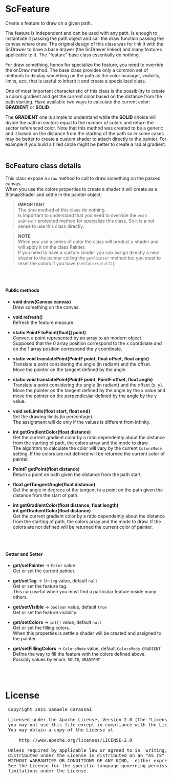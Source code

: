 # ScFeature
Create a feature to draw on a given path.

The feature is independent and can be used with any path.
Is enough to instantiate it passing the path object and call the draw function passing the canvas where draw.
The original design of this class was for link it with the ScDrawer to have a base drawer (the ScDrawer linked) and many features applicable to it.
The "feature" base class essentially do nothing.

For draw something, hence for specialize the feature, you need to override the onDraw method.
The base class provides only a common set of methods to display something on the path as the color manager, visibility, limits, ecc. that is useful to inherit it and create a specialized class.

One of most important characteristic of this class is the possibility to create a colors gradient and get the current color based on the distance from the path starting.
Have available two ways to calculate the current color: **GRADIENT** or **SOLID**.

The **GRADIENT** one is simple to understand while the **SOLID** choice will divide the path in sectors equal to the number of colors and return the sector referenced color.
Note that this method was created to be a generic and it based on the distance from the starting of the path so in some cases may be better to create a custom shader to attach directly to the painter.
For example if you build a filled circle might be better to create a radial gradient.
<br />
<br />

## ScFeature class details
This class expose a `draw` method to call to draw something on the passed canvas.<br />
When you use the colors properties to create a shader it will create as a BitmapShader and settle in the painter object.

> **IMPORTANT**<br />
> The `draw` method of this class do nothing. <br />
> Is important to understand that you need to override the `void onDraw()` protected method for specialize this class.
> So it is a not sense to use this class directly.

> **NOTE**<br />
> When you use a series of color the class will product a shader and will apply it on the class Painter.<br />
> If you need to have a custom shader you can assign directly a new shader to the painter calling the `getPainter` method but you must to reset the colors if you have (`setColors(null)`);
<br />
<br />

#### Public methods

- **void draw(Canvas canvas)**<br />
Draw something on the canvas.

- **void refresh()**<br />
Refresh the feature measure.

- **static PointF toPoint(float[] point)**<br />
Convert a point represented by an array to an modern object.<br />
Supposed that the 0 array position correspond to the x coordinate and on the 1 array position correspond the y coordinate.

- **static void translatePoint(PointF point, float offset, float angle)**<br />
Translate a point considering the angle (in radiant) and the offset.<br />
Move the pointer on the tangent defined by the angle.

- **static void translatePoint(PointF point, PointF offset, float angle)**<br />
Translate a point considering the angle (in radiant) and the offset (x, y).<br />
Move the pointer on the tangent defined by the angle by the x value and move the pointer on the perpendicular defined by the angle by the y value.

- **void setLimits(float start, float end)**<br />
Set the drawing limits (in percentage).<br />
The assignment will do only if the values is different from infinity.

- **int getGradientColor(float distance)**<br />
Get the current gradient color by a ratio dependently about the distance from the starting of path, the colors array and the mode to draw.<br />
The algorithm to calculate the color will vary by the current `ColorsMode` setting.
If the colors are not defined will be returned the current color of painter.

- **PointF getPoint(float distance)**<br />
Return a point on path given the distance from the path start.

- **float getTangentAngle(float distance)**<br />
Get the angle in degrees of the tangent to a point on the path given the distance from the start of path.

- **int getGradientColor(float distance, float length)**<br />
**int getGradientColor(float distance)**<br />
Get the current gradient color by a ratio dependently about the distance from the starting of path, the colors array and the mode to draw.
If the colors are not defined will be returned the current color of painter.
<br />
<br />

#### Getter and Setter

- **get/setPainter**  -> `Paint` value<br />
Get or set the current painter.

- **get/setTag**  -> `String` value, default `null`<br />
Get or set the feature tag.<br />
This can useful when you must find a particular feature inside many others.

- **get/setVisible**  -> `boolean` value, default `true`<br />
Get or set the feature visibility.

- **get/setColors**  -> `int[]` value, default `null`<br />
Get or set the filling colors.<br />
When this properties is settle a shader will be created and assigned to the painter.

- **get/setFillingColors**  -> `ColorsMode` value, default `ColorsMode.GRADIENT`<br />
Define the way to fill the feature with the colors defined above.<br />
Possibly values by enum: `SOLID`, `GRADIENT`<br />
<br />
<br />

# License
<pre>
 Copyright 2015 Samuele Carassai

 Licensed under the Apache License, Version 2.0 (the "License");
 you may not use this file except in compliance with the License.
 You may obtain a copy of the License at

     http://www.apache.org/licenses/LICENSE-2.0

 Unless required by applicable law or agreed to in  writing, software
 distributed under the License is distributed on an "AS IS" BASIS,
 WITHOUT WARRANTIES OR CONDITIONS OF ANY KIND,  either express or implied.
 See the License for the specific language governing permissions and
 limitations under the License.
</pre>